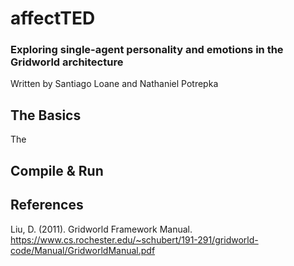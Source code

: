 # affectTED
### Exploring single-agent personality and emotions in the Gridworld architecture

Written by Santiago Loane and Nathaniel Potrepka

## The Basics

The

##

## Compile & Run

## References

Liu, D. (2011). Gridworld Framework Manual. https://www.cs.rochester.edu/~schubert/191-291/gridworld-code/Manual/GridworldManual.pdf
